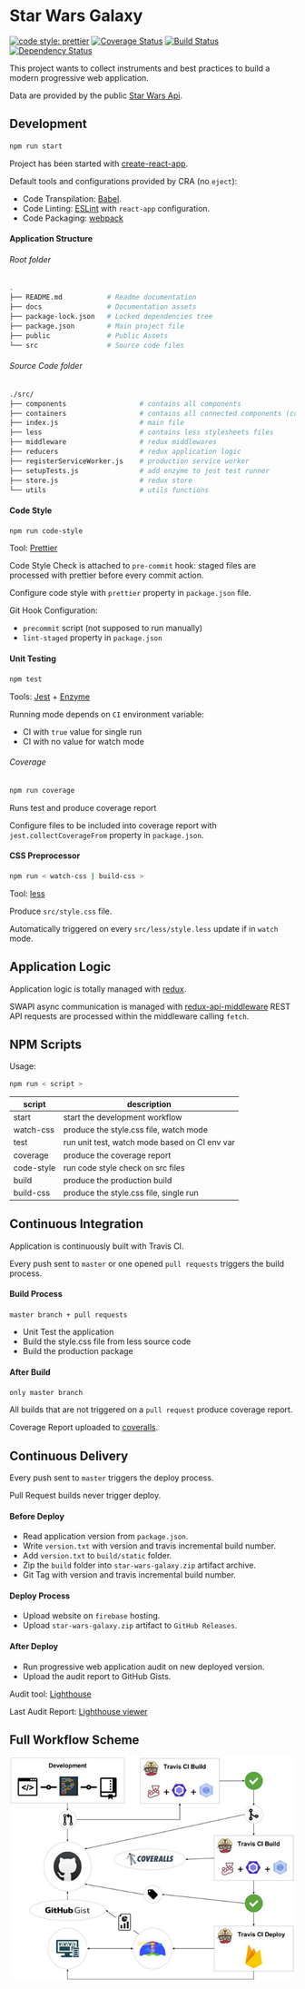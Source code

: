 # Star Wars Galaxy

[![code style: prettier](https://img.shields.io/badge/code_style-prettier-ff69b4.svg?style=flat-square)](https://github.com/prettier/prettier)
[![Coverage Status](https://coveralls.io/repos/github/civa86/star-wars-galaxy/badge.svg?branch=master)](https://coveralls.io/github/civa86/star-wars-galaxy?branch=master)
[![Build Status](https://travis-ci.org/civa86/star-wars-galaxy.svg?branch=master)](https://travis-ci.org/civa86/star-wars-galaxy)
[![Dependency Status](https://david-dm.org/civa86/star-wars-galaxy.svg)](https://david-dm.org/civa86/star-wars-galaxy)

This project wants to collect instruments and best practices to build a modern progressive web application.

Data are provided by the public [Star Wars Api](https://swapi.co/).

## Development

```bash
npm run start
```

Project has been started with [create-react-app](https://github.com/facebook/create-react-app).

Default tools and configurations provided by CRA (no `eject`):

* Code Transpilation: [Babel](https://babeljs.io/).
* Code Linting: [ESLint](https://eslint.org/) with `react-app` configuration.
* Code Packaging: [webpack](https://webpack.js.org/)

#### Application Structure

###### Root folder

```bash
.
├── README.md           # Readme documentation
├── docs                # Documentation assets
├── package-lock.json   # Locked dependencies tree
├── package.json        # Main project file
├── public              # Public Assets
└── src                 # Source code files
```

###### Source Code folder

```bash
./src/
├── components                  # contains all components
├── containers                  # contains all connected components (containers)
├── index.js                    # main file
├── less                        # contains less stylesheets files
├── middleware                  # redux middlewares
├── reducers                    # redux application logic
├── registerServiceWorker.js    # production service worker
├── setupTests.js               # add enzyme to jest test runner
├── store.js                    # redux store
└── utils                       # utils functions
```

#### Code Style

```bash
npm run code-style
```

Tool: [Prettier](https://prettier.io/)

Code Style Check is attached to `pre-commit` hook: staged files are processed with prettier before every commit action.

Configure code style with `prettier` property in `package.json` file.

Git Hook Configuration:

* `precommit` script (not supposed to run manually)
* `lint-staged` property in `package.json`

#### Unit Testing

```bash
npm test
```

Tools: [Jest](https://facebook.github.io/jest/) + [Enzyme](http://airbnb.io/enzyme/)

Running mode depends on `CI` environment variable:

* CI with `true` value for single run
* CI with no value for watch mode

###### Coverage

```bash
npm run coverage
```

Runs test and produce coverage report

Configure files to be included into coverage report with `jest.collectCoverageFrom` property in `package.json`.

#### CSS Preprocessor

```bash
npm run < watch-css | build-css >
```

Tool: [less](http://lesscss.org/)

Produce `src/style.css` file.

Automatically triggered on every `src/less/style.less` update if in `watch` mode.

## Application Logic

Application logic is totally managed with [redux](https://redux.js.org/).

SWAPI async communication is managed with [redux-api-middleware](https://www.npmjs.com/package/redux-api-middleware)
REST API requests are processed within the middleware calling `fetch`.

## NPM Scripts

Usage:

```bash
npm run < script >
```

| script     | description                                   |
| ---------- | --------------------------------------------- |
| start      | start the development workflow                |
| watch-css  | produce the style.css file, watch mode        |
| test       | run unit test, watch mode based on CI env var |
| coverage   | produce the coverage report                   |
| code-style | run code style check on src files             |
| build      | produce the production build                  |
| build-css  | produce the style.css file, single run        |

## Continuous Integration

Application is continuously built with Travis CI.

Every push sent to `master` or one opened `pull requests` triggers the build process.

#### Build Process

`master branch + pull requests`

* Unit Test the application
* Build the style.css file from less source code
* Build the production package

#### After Build

`only master branch`

All builds that are not triggered on a `pull request` produce coverage report.

Coverage Report uploaded to [coveralls](https://coveralls.io/).

## Continuous Delivery

Every push sent to `master` triggers the deploy process.

Pull Request builds never trigger deploy.

#### Before Deploy

* Read application version from `package.json`.
* Write `version.txt` with version and travis incremental build number.
* Add `version.txt` to `build/static` folder.
* Zip the `build` folder into `star-wars-galaxy.zip` artifact archive.
* Git Tag with version and travis incremental build number.

#### Deploy Process

* Upload website on `firebase` hosting.
* Upload `star-wars-galaxy.zip` artifact to `GitHub Releases`.

#### After Deploy

* Run progressive web application audit on new deployed version.
* Upload the audit report to GitHub Gists.

Audit tool: [Lighthouse](https://developers.google.com/web/tools/lighthouse/)

Last Audit Report: [Lighthouse viewer](https://googlechrome.github.io/lighthouse/viewer/?gist=f01219ac55a43bb2d52657f959a98acc)

## Full Workflow Scheme

![workflow](docs/img/workflow.jpg 'CI + CD Workflow')
